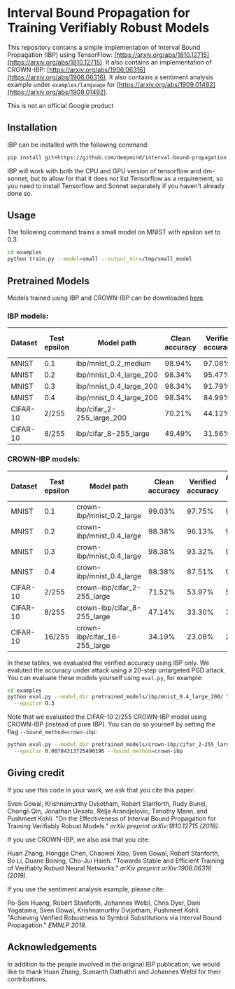 # Interval Bound Propagation for Training Verifiably Robust Models

This repository contains a simple implementation of Interval Bound Propagation
(IBP) using TensorFlow:
[https://arxiv.org/abs/1810.12715](https://arxiv.org/abs/1810.12715).
It also contains an implementation of CROWN-IBP:
[https://arxiv.org/abs/1906.06316](https://arxiv.org/abs/1906.06316).
It also contains a sentiment analysis example under `examples/language` for [https://arxiv.org/abs/1909.01492](https://arxiv.org/abs/1909.01492).

This is not an official Google product

## Installation

IBP can be installed with the following command:

```bash
pip install git+https://github.com/deepmind/interval-bound-propagation
```

IBP will work with both the CPU and GPU version of tensorflow and dm-sonnet, but
to allow for that it does not list Tensorflow as a requirement, so you need to
install Tensorflow and Sonnet separately if you haven't already done so.

## Usage

The following command trains a small model on MNIST with epsilon set to 0.3:

```bash
cd examples
python train.py --model=small --output_dir=/tmp/small_model
```

## Pretrained Models

Models trained using IBP and CROWN-IBP can be downloaded
[here](https://drive.google.com/open?id=1lovI-fUabgs3swMgIe7MLRvHB9KtjzNT).

### IBP models:

| Dataset  | Test epsilon | Model path                 | Clean accuracy | Verified accuracy | Accuracy under attack |
|----------|--------------|----------------------------|----------------|-------------------|-----------------------|
| MNIST    | 0.1          | ibp/mnist_0.2_medium       | 98.94%         | 97.08%            | 97.99%                |
| MNIST    | 0.2          | ibp/mnist_0.4_large_200    | 98.34%         | 95.47%            | 97.06%                |
| MNIST    | 0.3          | ibp/mnist_0.4_large_200    | 98.34%         | 91.79%            | 96.03%                |
| MNIST    | 0.4          | ibp/mnist_0.4_large_200    | 98.34%         | 84.99%            | 94.56%                |
| CIFAR-10 | 2/255        | ibp/cifar_2-255_large_200  | 70.21%         | 44.12%            | 56.53%                |
| CIFAR-10 | 8/255        | ibp/cifar_8-255_large      | 49.49%         | 31.56%            | 39.53%                |

### CROWN-IBP models:

| Dataset  | Test epsilon | Model path                   | Clean accuracy | Verified accuracy | Accuracy under attack |
|----------|--------------|------------------------------|----------------|-------------------|-----------------------|
| MNIST    | 0.1          | crown-ibp/mnist_0.2_large    | 99.03%         | 97.75%            | 98.34%                |
| MNIST    | 0.2          | crown-ibp/mnist_0.4_large    | 98.38%         | 96.13%            | 97.28%                |
| MNIST    | 0.3          | crown-ibp/mnist_0.4_large    | 98.38%         | 93.32%            | 96.38%                |
| MNIST    | 0.4          | crown-ibp/mnist_0.4_large    | 98.38%         | 87.51%            | 94.95%                |
| CIFAR-10 | 2/255        | crown-ibp/cifar_2-255_large  | 71.52%         | 53.97%            | 59.72%                |
| CIFAR-10 | 8/255        | crown-ibp/cifar_8-255_large  | 47.14%         | 33.30%            | 36.81%                |
| CIFAR-10 | 16/255       | crown-ibp/cifar_16-255_large | 34.19%         | 23.08%            | 26.55%                |

In these tables, we evaluated the verified accuracy using IBP only.
We evaluted the accuracy under attack using a 20-step untargeted PGD attack.
You can evaluate these models yourself using `eval.py`, for example:

```bash
cd examples
python eval.py --model_dir pretrained_models/ibp/mnist_0.4_large_200/ \
  --epsilon 0.3
```

Note that we evaluated the CIFAR-10 2/255 CROWN-IBP model using CROWN-IBP
(instead of pure IBP). You can do so yourself by setting the flag
`--bound_method=crown-ibp`:

```bash
python eval.py --model_dir pretrained_models/crown-ibp/cifar_2-255_large/ \
  --epsilon 0.00784313725490196 --bound_method=crown-ibp
```

## Giving credit

If you use this code in your work, we ask that you cite this paper:

Sven Gowal, Krishnamurthy Dvijotham, Robert Stanforth, Rudy Bunel, Chongli Qin,
Jonathan Uesato, Relja Arandjelovic, Timothy Mann, and Pushmeet Kohli.
"On the Effectiveness of Interval Bound Propagation for Training Verifiably
Robust Models." _arXiv preprint arXiv:1810.12715 (2018)_.

If you use CROWN-IBP, we also ask that you cite:

Huan Zhang, Hongge Chen, Chaowei Xiao, Sven Gowal, Robert Stanforth, Bo Li,
Duane Boning, Cho-Jui Hsieh.
"Towards Stable and Efficient Training of Verifiably Robust Neural Networks."
_arXiv preprint arXiv:1906.06316 (2019)_.

If you use the sentiment analysis example, please cite:

Po-Sen Huang, Robert Stanforth, Johannes Welbl, Chris Dyer, Dani Yogatama, Sven Gowal, Krishnamurthy Dvijotham, Pushmeet Kohli.
"Achieving Verified Robustness to Symbol Substitutions via Interval Bound Propagation."
_EMNLP 2019_.


## Acknowledgements

In addition to the people involved in the original IBP publication, we would
like to thank Huan Zhang, Sumanth Dathathri and Johannes Welbl for their
contributions.

